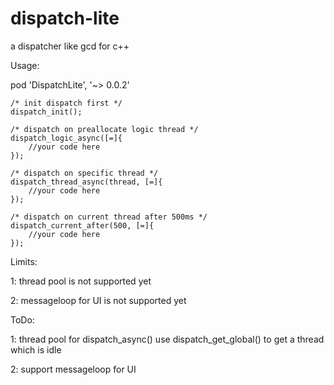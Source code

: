 # dispatch-lite

a dispatcher like gcd for c++

Usage:

 pod 'DispatchLite', '~> 0.0.2'

	/* init dispatch first */
	dispatch_init();
	
	/* dispatch on preallocate logic thread */
    dispatch_logic_async([=]{
        //your code here
    });
    
    /* dispatch on specific thread */
    dispatch_thread_async(thread, [=]{
        //your code here
    });
	
	/* dispatch on current thread after 500ms */
    dispatch_current_after(500, [=]{
        //your code here
    });

Limits:

1: thread pool is not supported yet

2: messageloop for UI is not supported yet
	
ToDo:

1: thread pool for dispatch_async()
use dispatch_get_global() to get a thread which is idle

2: support messageloop for UI 
